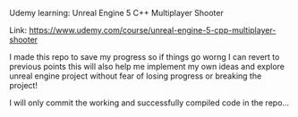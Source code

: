 Udemy learning: Unreal Engine 5 C++ Multiplayer Shooter

Link: https://www.udemy.com/course/unreal-engine-5-cpp-multiplayer-shooter

I made this repo to save my progress so if things go worng I can revert to previous points this will also help me implement my own ideas and explore unreal engine project without fear of losing progress or breaking the project!

I will only commit the working and successfully compiled code in the repo...
